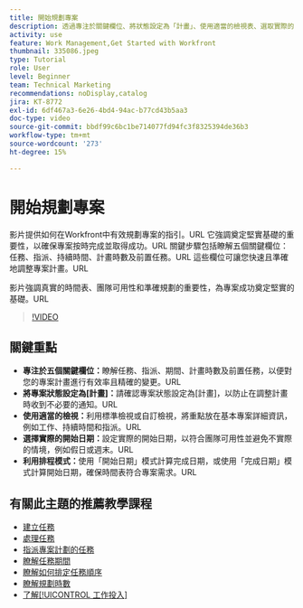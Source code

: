 ```yaml
---
title: 開始規劃專案
description: 透過專注於關鍵欄位、將狀態設定為「計畫」、使用適當的檢視表、選取實際的開始日期，以及運用排程模式以取得準確的時間表，來簡化專案計畫。
activity: use
feature: Work Management,Get Started with Workfront
thumbnail: 335086.jpeg
type: Tutorial
role: User
level: Beginner
team: Technical Marketing
recommendations: noDisplay,catalog
jira: KT-8772
exl-id: 6df467a3-6e26-4bd4-94ac-b77cd43b5aa3
doc-type: video
source-git-commit: bbdf99c6bc1be714077fd94fc3f8325394de36b3
workflow-type: tm+mt
source-wordcount: '273'
ht-degree: 15%

---
```


# 開始規劃專案

影片提供如何在Workfront中有效規劃專案的指引。&#x200B;URL 它強調奠定堅實基礎的重要性，以確保專案按時完成並取得成功。&#x200B;URL 關鍵步驟包括瞭解五個關鍵欄位：任務、指派、持續時間、計畫時數及前置任務。&#x200B;URL 這些欄位可讓您快速且準確地調整專案計畫。&#x200B;URL

影片強調真實的時間表、團隊可用性和準確規劃的重要性，為專案成功奠定堅實的基礎。&#x200B;URL

>[!VIDEO](https://video.tv.adobe.com/v/335086/?quality=12&learn=on&enablevpops=1)

## 關鍵重點

* **專注於五個關鍵欄位：**&#x200B;瞭解任務、指派、期間、計畫時數及前置任務，以便對您的專案計畫進行有效率且精確的變更。&#x200B;URL
* **將專案狀態設定為[計畫]：**&#x200B;請確認專案狀態設定為[計畫]，以防止在調整計畫時收到不必要的通知。&#x200B;URL
* **使用適當的檢視：**&#x200B;利用標準檢視或自訂檢視，將重點放在基本專案詳細資訊，例如工作、持續時間和指派。&#x200B;URL
* **選擇實際的開始日期：**&#x200B;設定實際的開始日期，以符合團隊可用性並避免不實際的情境，例如假日或週末。&#x200B;URL
* **利用排程模式：**&#x200B;使用「開始日期」模式計算完成日期，或使用「完成日期」模式計算開始日期，確保時間表符合專案需求。&#x200B;URL



## 有關此主題的推薦教學課程

* [建立任務](/help/manage-work/tasks/how-to-create-tasks.md)
* [處理任務](/help/manage-work/tasks/work-with-tasks.md)
* [指派專案計劃的任務](/help/manage-work/tasks/assign-tasks-from-the-project-plan.md)
* [瞭解任務期間](/help/manage-work/tasks/understand-task-durations.md)
* [瞭解如何排定任務順序](/help/manage-work/tasks/learn-to-sequence-tasks.md)
* [瞭解規劃時數](/help/manage-work/tasks/understand-planned-hours.md)
* [了解[!UICONTROL 工作投入]](/help/manage-work/tasks/understand-work-effort.md)
